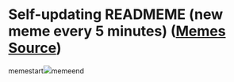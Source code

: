 # Self-updating READMEME (new meme every 5 minutes) ([Memes Source](https://bramses.notion.site/a49c1e962b7646879176ac3b327b6533?v=4d1eda54b170483cb03a40f257231764))

memestart![](https://www.notion.so/image/https%3A%2F%2Fs3-us-west-2.amazonaws.com%2Fsecure.notion-static.com%2F68cc582b-aacb-499b-a33a-1966f158c818%2F849E8DAD-496E-473A-A6A3-3D3E852E177A.jpeg?table=block&id=d692c66a-9a07-4418-a119-01e939fc4833&cache=v2)memeend
